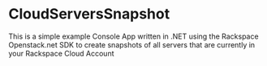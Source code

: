 CloudServersSnapshot
====================

This is a simple example Console App written in .NET using the Rackspace Openstack.net SDK to create snapshots of all servers that are currently in your Rackspace Cloud Account
